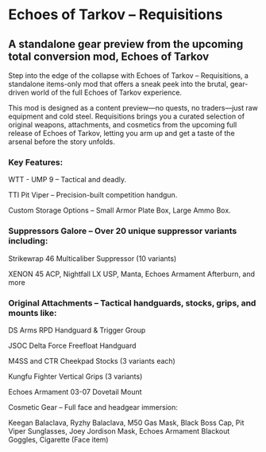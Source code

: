 # Echoes of Tarkov – Requisitions
## A standalone gear preview from the upcoming total conversion mod, Echoes of Tarkov

Step into the edge of the collapse with Echoes of Tarkov – Requisitions, a standalone items-only mod that offers a sneak peek into the brutal, gear-driven world of the full Echoes of Tarkov experience.

This mod is designed as a content preview—no quests, no traders—just raw equipment and cold steel. Requisitions brings you a curated selection of original weapons, attachments, and cosmetics from the upcoming full release of Echoes of Tarkov, letting you arm up and get a taste of the arsenal before the story unfolds.

### Key Features:

WTT - UMP 9 – Tactical and deadly.

TTI Pit Viper – Precision-built competition handgun.

Custom Storage Options – Small Armor Plate Box, Large Ammo Box.


### Suppressors Galore – Over 20 unique suppressor variants including:

Strikewrap 46 Multicaliber Suppressor (10 variants)

XENON 45 ACP, Nightfall LX USP, Manta, Echoes Armament Afterburn, and more


### Original Attachments – Tactical handguards, stocks, grips, and mounts like:

DS Arms RPD Handguard & Trigger Group

JSOC Delta Force Freefloat Handguard

M4SS and CTR Cheekpad Stocks (3 variants each)

Kungfu Fighter Vertical Grips (3 variants)

Echoes Armament 03-07 Dovetail Mount


Cosmetic Gear – Full face and headgear immersion:

Keegan Balaclava, Ryzhy Balaclava, M50 Gas Mask, Black Boss Cap, Pit Viper Sunglasses, Joey Jordison Mask, Echoes Armament Blackout Goggles, Cigarette (Face item)

